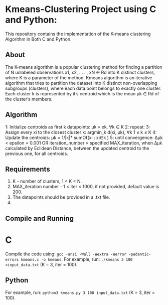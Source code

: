 # Kmeans-Clustering Project using C and Python:

This repository contains the implementation of the K-means clustering Algorithm in Both C and Python. 


## About
The K-means algorithm is a popular clustering method for finding a partition of N unlabeled
observations x1, x2, . . . , xN ∈ Rd into K distinct clusters, where K is a parameter of the method.
Kmeans algorithm is an iterative algorithm that tries to partition the dataset 
into K distinct non-overlapping subgroups (clusters), where each data point belongs to exactly one cluster.
Each cluster k is represented by it’s centroid which is the mean µk ∈ Rd of the cluster’s members.

## Algorithm
1: Initialize centroids as first k datapoints: µk = xk, ∀k ∈ K
2: repeat:
3:   Assign every xi to the closest cluster k: argmin_k d(xi, µk), ∀k 1 ≤ k ≤ K
4:   Update the centroids: µk = 1/|k|* sumOf(xi : xi∈k )
5: until convergence: ∆µk < epsilon = 0.001 OR iteration_number = specified MAX_iteration, 
when ∆µk calculated by Eclidean Distance, between the updated centroid to the previous one, for all centroids.

## Requirements
1. K - number of clusters, 1 < K < N.
2. MAX_iteration number - 1 < iter < 1000, if not provided, default value is 200.
3. The datapoints should be provided in a .txt file.
4.   

## Compile and Running
# C
 Compile the code using: ```gcc -ansi -Wall -Wextra -Werror -pedantic-errors kmeans.c -o kmeans```.
 For example, run: ```./kmeans 3 100 <input_data.txt``` (K = 3, iter = 100).

## Python
 For example, run: ```python3 kmeans.py 3 100 input_data.txt``` (K = 3, iter = 100).
